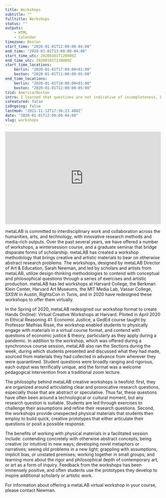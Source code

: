 ```yaml
---
title: Workshops
subtitle: ""
fulltitle: Workshops
status: ""
outputs:
    - HTML
    - Calendar
timezone: Boston
start_time: "2020-01-01T12:00:00-04:00"
end_time: "2020-01-01T13:00:00-04:00"
start_time_utc: 20200101T120000Z
end_time_utc: 20200101T130000Z
start_time_locations:
    berlin: "2020-01-01T17:00:00+01:00"
    boston: "2020-01-01T11:00:00-05:00"
end_time_locations:
    berlin: "2020-01-01T18:00:00+01:00"
    boston: "2020-01-01T12:00:00-05:00"
tzid: America/Boston
intro: I learned that questions are not indicative of incompleteness, but rather the questions themselves can be the practice.
isFeatured: false
isOngoing: false
lastmod: "2021-11-12T17:36:23.488Z"
date: "2020-01-01T12:00:00-04:00"
slug: workshops
---
```

<iframe src="https://player.vimeo.com/video/473445114" width="100%" height="300" frameborder="0"></iframe>

metaLAB is committed to interdisciplinary work and collaboration across the humanities, arts, and technology, with innovative research methods and media-rich outputs. Over the past several years, we have offered a number of workshops, a wintersession course, and a graduate seminar that bridge disparate forms of scholarship. metaLAB has created a workshop methodology that brings creative and artistic materials to bear on otherwise abstract research problems. The workshops, designed by metaLAB Director of Art & Education, Sarah Newman, and led by scholars and artists from metaLAB, utilize design-thinking methodologies to contend with conceptual and philosophical questions through a series of exercises and artistic production. metaLAB has led workshops at Harvard College, the Berkman Klein Center, Harvard Art Museums, the MIT Media Lab, Vassar College, SXSW in Austin, RightsCon in Tunis, and in 2020 have redesigned these workshops to offer them virtually.

In the Spring of 2020, metaLAB redesigned our  workshop format to create Hands On(line): Virtual Creative Workshops at Harvard. Piloted in April 2020 in Ethical Reasoning 41: Economic Justice, a GedEd course taught by Professor Mathias Risse, the workshop enabled students to physically engage with materials in a virtual course format, and contend with questions of economic justice & theory, particularly as they apply during a pandemic. In addition to the workshop, which was offered during a synchronous course session, metaLAB also ran the Sections during the week, during which students presented and discussed what they had made, sourced from materials they had collected in advance from wherever they were quarantined. Student questions were broadly ranging and rigorous, each output was terrifically unique, and the format was a welcome pedagogical intervention from a traditional zoom lecture. 

The philosophy behind metaLAB creative workshops is twofold: first, they are organized around articulating clear and provocative research questions, especially those that are abstract or speculative. Thus far, these questions have often been around a technological or cultural moment, but any research question is suitable. Students are led through exercises to challenge their assumptions and refine their research questions. Second, the workshops provide unexpected physical materials that students then employ to build quick, creative prototypes that either articulate their questions or posit a possible response.

The benefits of working with physical materials in a facilitated session include: contending concretely with otherwise abstract concepts; being creative (or intuitive) in new ways; developing novel metaphors or narratives; seeing old problems in a new light; grappling with assumptions, implicit bias, or unstated premises; working together in small groups; and learning more about the rigor and philosophical depth of contemporary art, or art as a form of inquiry. Feedback from the workshops has been immensely positive, and often students use the prototypes they develop to inspire additional scholarly or artistic work.

For information about offering a metaLAB virtual workshop in your course, please contact Newman.